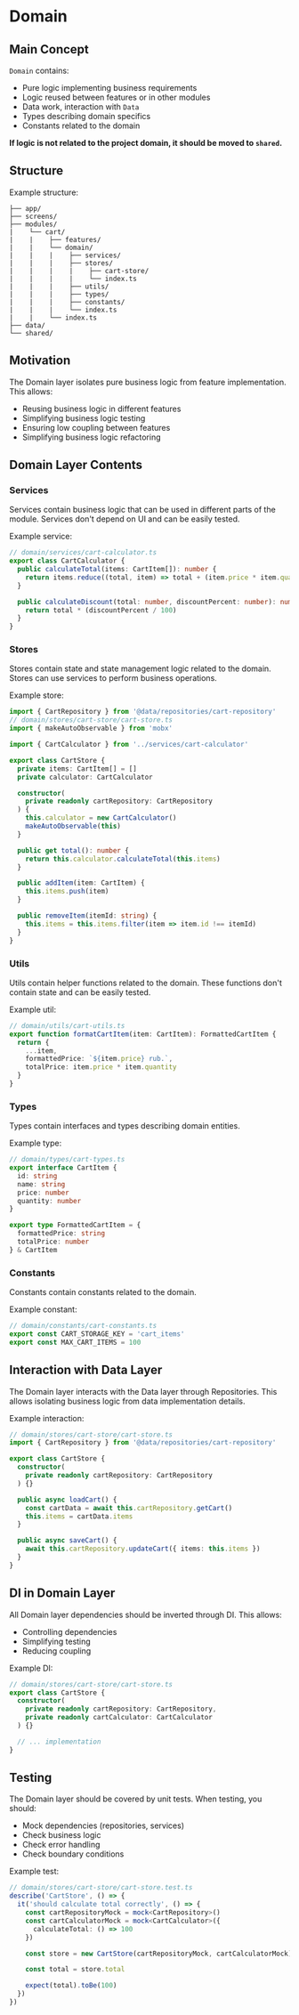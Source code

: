 # Domain

## Main Concept

`Domain` contains:

- Pure logic implementing business requirements
- Logic reused between features or in other modules
- Data work, interaction with `Data`
- Types describing domain specifics
- Constants related to the domain

**If logic is not related to the project domain, it should be moved to `shared`.**

## Structure

Example structure:

```
├── app/
├── screens/
├── modules/
|    └── cart/
|    |    ├── features/
|    |    └── domain/
|    |    |    ├── services/
|    |    |    ├── stores/
|    |    |    |    ├── cart-store/
|    |    |    |    └── index.ts
|    |    |    ├── utils/
|    |    |    ├── types/
|    |    |    ├── constants/
|    |    |    └── index.ts
|    |    └── index.ts
├── data/
└── shared/
```

## Motivation

The Domain layer isolates pure business logic from feature implementation. This allows:

- Reusing business logic in different features
- Simplifying business logic testing
- Ensuring low coupling between features
- Simplifying business logic refactoring

## Domain Layer Contents

### Services

Services contain business logic that can be used in different parts of the module. Services don't depend on UI and can be easily tested.

Example service:

```ts
// domain/services/cart-calculator.ts
export class CartCalculator {
  public calculateTotal(items: CartItem[]): number {
    return items.reduce((total, item) => total + (item.price * item.quantity), 0)
  }

  public calculateDiscount(total: number, discountPercent: number): number {
    return total * (discountPercent / 100)
  }
}
```

### Stores

Stores contain state and state management logic related to the domain. Stores can use services to perform business operations.

Example store:

```ts
import { CartRepository } from '@data/repositories/cart-repository'
// domain/stores/cart-store/cart-store.ts
import { makeAutoObservable } from 'mobx'

import { CartCalculator } from '../services/cart-calculator'

export class CartStore {
  private items: CartItem[] = []
  private calculator: CartCalculator

  constructor(
    private readonly cartRepository: CartRepository
  ) {
    this.calculator = new CartCalculator()
    makeAutoObservable(this)
  }

  public get total(): number {
    return this.calculator.calculateTotal(this.items)
  }

  public addItem(item: CartItem) {
    this.items.push(item)
  }

  public removeItem(itemId: string) {
    this.items = this.items.filter(item => item.id !== itemId)
  }
}
```

### Utils

Utils contain helper functions related to the domain. These functions don't contain state and can be easily tested.

Example util:

```ts
// domain/utils/cart-utils.ts
export function formatCartItem(item: CartItem): FormattedCartItem {
  return {
    ...item,
    formattedPrice: `${item.price} rub.`,
    totalPrice: item.price * item.quantity
  }
}
```

### Types

Types contain interfaces and types describing domain entities.

Example type:

```ts
// domain/types/cart-types.ts
export interface CartItem {
  id: string
  name: string
  price: number
  quantity: number
}

export type FormattedCartItem = {
  formattedPrice: string
  totalPrice: number
} & CartItem
```

### Constants

Constants contain constants related to the domain.

Example constant:

```ts
// domain/constants/cart-constants.ts
export const CART_STORAGE_KEY = 'cart_items'
export const MAX_CART_ITEMS = 100
```

## Interaction with Data Layer

The Domain layer interacts with the Data layer through Repositories. This allows isolating business logic from data implementation details.

Example interaction:

```ts
// domain/stores/cart-store/cart-store.ts
import { CartRepository } from '@data/repositories/cart-repository'

export class CartStore {
  constructor(
    private readonly cartRepository: CartRepository
  ) {}

  public async loadCart() {
    const cartData = await this.cartRepository.getCart()
    this.items = cartData.items
  }

  public async saveCart() {
    await this.cartRepository.updateCart({ items: this.items })
  }
}
```

## DI in Domain Layer

All Domain layer dependencies should be inverted through DI. This allows:

- Controlling dependencies
- Simplifying testing
- Reducing coupling

Example DI:

```ts
// domain/stores/cart-store/cart-store.ts
export class CartStore {
  constructor(
    private readonly cartRepository: CartRepository,
    private readonly cartCalculator: CartCalculator
  ) {}

  // ... implementation
}
```

## Testing

The Domain layer should be covered by unit tests. When testing, you should:

- Mock dependencies (repositories, services)
- Check business logic
- Check error handling
- Check boundary conditions

Example test:

```ts
// domain/stores/cart-store/cart-store.test.ts
describe('CartStore', () => {
  it('should calculate total correctly', () => {
    const cartRepositoryMock = mock<CartRepository>()
    const cartCalculatorMock = mock<CartCalculator>({
      calculateTotal: () => 100
    })

    const store = new CartStore(cartRepositoryMock, cartCalculatorMock)

    const total = store.total

    expect(total).toBe(100)
  })
})
```
